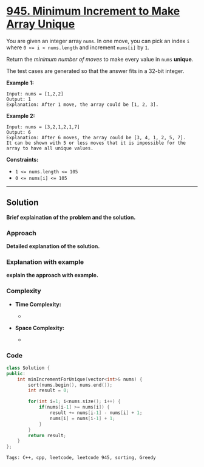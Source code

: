 
# [945. Minimum Increment to Make Array Unique](https://leetcode.com/problems/minimum-increment-to-make-array-unique/description)

You are given an integer array `nums`. In one move, you can pick an index `i` where `0 <= i < nums.length` and increment `nums[i]` by `1`.

Return the *minimum number of moves* to make every value in `nums` **unique**.

The test cases are generated so that the answer fits in a 32-bit integer.

**Example 1:**

    Input: nums = [1,2,2]
    Output: 1
    Explanation: After 1 move, the array could be [1, 2, 3].

**Example 2:**

    Input: nums = [3,2,1,2,1,7]
    Output: 6
    Explanation: After 6 moves, the array could be [3, 4, 1, 2, 5, 7].
    It can be shown with 5 or less moves that it is impossible for the array to have all unique values.
 
**Constraints:**

- `1 <= nums.length <= 105`
- `0 <= nums[i] <= 105`

---

## Solution

**Brief explaination of the problem and the solution.**

### Approach

**Detailed explanation of the solution.**

### Explanation with example

**explain the approach with example.**

### Complexity

- **Time Complexity:**

    - 

- **Space Complexity:**

    - 

### Code

```cpp
class Solution {
public:
    int minIncrementForUnique(vector<int>& nums) {
        sort(nums.begin(), nums.end());
        int result = 0;

        for(int i=1; i<nums.size(); i++) {
            if(nums[i-1] >= nums[i]) {
                result += nums[i-1] - nums[i] + 1;
                nums[i] = nums[i-1] + 1;
            }
        }
        return result;
    }
};
```

    Tags: C++, cpp, leetcode, leetcode 945, sorting, Greedy
